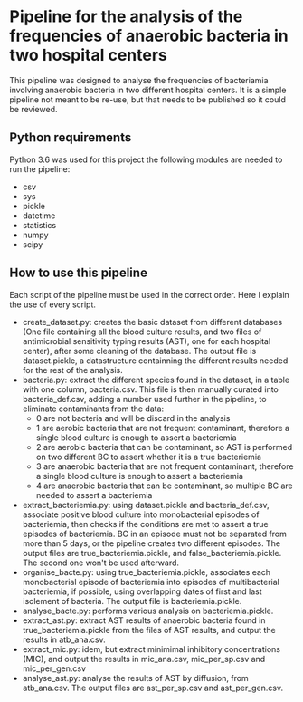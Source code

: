 # Pipeline for the analysis of the frequencies of anaerobic bacteria in two hospital centers

This pipeline was designed to analyse the frequencies of bacteriamia involving anaerobic bacteria in two different hospital centers. It is a simple pipeline not meant to be re-use, but that needs to be published so it could be reviewed.

## Python requirements

Python 3.6 was used for this project
the following modules are needed to run the pipeline:
- csv
- sys
- pickle
- datetime
- statistics
- numpy
- scipy

## How to use this pipeline
Each script of the pipeline must be used in the correct order. Here I explain the use of every script.

- create_dataset.py: creates the basic dataset from different databases (One file containing all the blood culture results, and two files of antimicrobial sensitivity typing results (AST), one for each hospital center), after some cleaning of the database. The output file is dataset.pickle, a datastructure containning the different results needed for the rest of the analysis.
- bacteria.py: extract the different species found in the dataset, in a table with one column, bacteria.csv. This file is then manually curated into bacteria_def.csv, adding a number used further in the pipeline, to eliminate contaminants from the data:
  - 0 are not bacteria and will be discard in the analysis
  - 1 are aerobic bacteria that are not frequent contaminant, therefore a single blood culture is enough to assert a bacteriemia
  - 2 are aerobic bacteria that can be contaminant, so AST is performed on two different BC to assert whether it is a true bacteriemia
  - 3 are anaerobic bacteria that are not frequent contaminant, therefore a single blood culture is enough to assert a bacteriemia
  - 4 are anaerobic bacteria that can be contaminant, so multiple BC are needed to assert a bacteriemia
- extract_bacteriemia.py: using dataset.pickle and bacteria_def.csv, associate positive blood culture into monobacterial episodes of bacteriemia, then checks if the conditions are met to assert a true episodes of bacteriemia. BC in an episode must not be separated from more than 5 days, or the pipeline creates two different episodes. The output files are true_bacteriemia.pickle, and false_bacteriemia.pickle. The second one won't be used afterward.
- organise_bacte.py: using true_bacteriemia.pickle, associates each monobacterial episode of bacteriemia into episodes of multibacterial bacteriemia, if possible, using overlapping dates of first and last isolement of bacteria. The output file is bacteriemia.pickle.
- analyse_bacte.py: performs various analysis on bacteriemia.pickle.
- extract_ast.py: extract AST results of anaerobic bacteria found in true_bacteriemia.pickle from the files of AST results, and output the results in atb_ana.csv.
- extract_mic.py: idem, but extract minimimal inhibitory concentrations (MIC), and output the results in mic_ana.csv, mic_per_sp.csv and mic_per_gen.csv
- analyse_ast.py: analyse the results of AST by diffusion, from atb_ana.csv. The output files are ast_per_sp.csv and ast_per_gen.csv.
